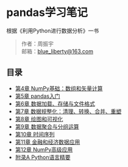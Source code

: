 # pandas学习笔记
根据《利用Python进行数据分析》一书

> 作者：周振宇  
> 邮箱：blue_liberty@163.com

## 目录
+ [第4章 NumPy基础：数组和矢量计算](http://nbviewer.jupyter.org/github/blueliberty/pandas/blob/master/ch04.NumPy%20Basics.ipynb)
+ [第5章 pandas入门](http://nbviewer.jupyter.org/github/blueliberty/pandas/blob/master/ch05.Getting%20Started%20with%20Pandas.ipynb)
+ [第6章 数据加载、存储与文件格式](http://nbviewer.jupyter.org/github/blueliberty/pandas/blob/master/ch06.Data%20loading%2C%20storage%2C%20and%20file%20formats.ipynb)
+ [第7章 数据规整化：清理、转换、合并、重塑](http://nbviewer.jupyter.org/github/blueliberty/pandas/blob/master/ch07.Data%20Wrangling%EF%BC%9AClean%2C%20Transform%2C%20Merge%2C%20Reshape.ipynb)
+ [第8章 绘图和可视化](http://nbviewer.jupyter.org/github/blueliberty/pandas/blob/master/ch08.Plotting%20and%20Visualization.ipynb)
+ [第9章 数据聚合与分组运算](http://nbviewer.jupyter.org/github/blueliberty/pandas/blob/master/ch09.Data%20Aggregation%20and%20Group%20Operations.ipynb)
+ [第10章 时间序列](http://nbviewer.jupyter.org/github/blueliberty/pandas/blob/master/ch10.Time%20series.ipynb)
+ [第11章 金融和经济数据应用](http://nbviewer.jupyter.org/github/blueliberty/pandas/blob/master/ch11.Financial%20and%20Economic%20Data%20Applications.ipynb)
+ [第12章 NumPy高级应用](http://nbviewer.jupyter.org/github/blueliberty/pandas/blob/master/ch12.Advanced%20NumPy.ipynb)
+ [附录A Python语言精要](http://nbviewer.jupyter.org/github/blueliberty/pandas/blob/master/appendix.python.ipynb)